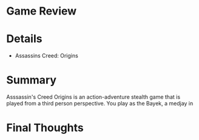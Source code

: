 # Game Review
# Details
- Assassins Creed: Origins
# Summary
Asssassin's Creed Origins is an action-adventure stealth game that is played from a third person perspective. You play as the Bayek, 
a medjay in  
# Final Thoughts
